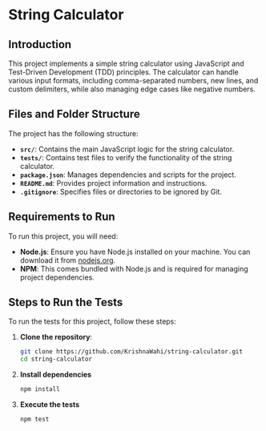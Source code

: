 # String Calculator

## Introduction
This project implements a simple string calculator using JavaScript and Test-Driven Development (TDD) principles. The calculator can handle various input formats, including comma-separated numbers, new lines, and custom delimiters, while also managing edge cases like negative numbers.

## Files and Folder Structure
The project has the following structure:

- **`src/`**: Contains the main JavaScript logic for the string calculator.
- **`tests/`**: Contains test files to verify the functionality of the string calculator.
- **`package.json`**: Manages dependencies and scripts for the project.
- **`README.md`**: Provides project information and instructions.
- **`.gitignore`**: Specifies files or directories to be ignored by Git.

## Requirements to Run
To run this project, you will need:
- **Node.js**: Ensure you have Node.js installed on your machine. You can download it from [nodejs.org](https://nodejs.org/).
- **NPM**: This comes bundled with Node.js and is required for managing project dependencies.

## Steps to Run the Tests
To run the tests for this project, follow these steps:

1. **Clone the repository**:
   ```bash
   git clone https://github.com/KrishnaWahi/string-calculator.git
   cd string-calculator

2. **Install dependencies**
   ```bash
   npm install

3. **Execute the tests**
    ```bash
   npm test